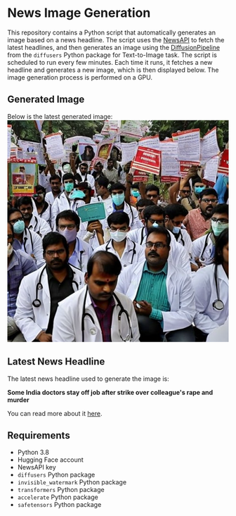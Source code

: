 # News Image Generation
This repository contains a Python script that automatically generates an image based on a news headline. The script uses the [NewsAPI](https://newsapi.org/) to fetch the latest headlines, and then generates an image using the [DiffusionPipeline](https://github.com/huggingface/diffusers) from the `diffusers` Python package for Text-to-Image task.
The script is scheduled to run every few minutes. Each time it runs, it fetches a new headline and generates a new image, which is then displayed below. The image generation process is performed on a GPU.

## Generated Image
Below is the latest generated image:
![Generated Image](image.png)

## Latest News Headline
The latest news headline used to generate the image is:

**Some India doctors stay off job after strike over colleague's rape and murder**

You can read more about it [here](https://news.google.com/rss/articles/CBMipwFBVV95cUxQZXRqLXR6U01peDY0QkF1czI0c0ljcUVuLWYyZTE0eU1lRXdremxEVmRsRS1IQ0dLTGJIRW9uSkVGQi1ldU1jMFFYcEU3WmllajEtc0JYakJnbFdSWTR6bzJXRkxsX2JjenRGZ3dtYm11Z0V3YzRSbVBIM3pIbE1tUmUwLWczRjVLSDU4QnpOc0ZnelVOanA0UjZuQ21td1lEQTQtQmUzZw?oc=5).

## Requirements
- Python 3.8
- Hugging Face account
- NewsAPI key
- `diffusers` Python package
- `invisible_watermark` Python package
- `transformers` Python package
- `accelerate` Python package
- `safetensors` Python package
